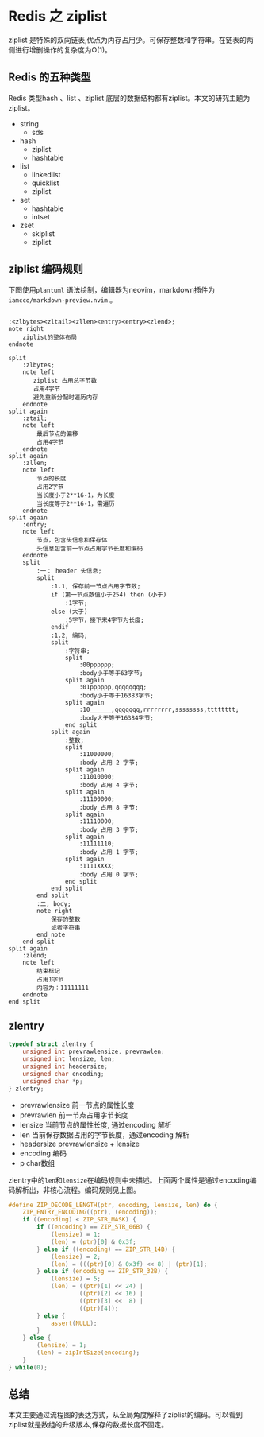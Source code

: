 # Redis 之 ziplist
ziplist 是特殊的双向链表,优点为内存占用少。可保存整数和字符串。在链表的两侧进行增删操作的复杂度为O(1)。

## Redis 的五种类型
Redis 类型hash 、list 、ziplist 底层的数据结构都有ziplist。本文的研究主题为ziplist。

- string
    - sds
- hash
    - ziplist
    - hashtable
- list
    - linkedlist
    - quicklist
    - ziplist
- set 
    - hashtable
    - intset
- zset
    - skiplist
    - ziplist

## ziplist 编码规则
下图使用`plantuml` 语法绘制，编辑器为neovim，markdown插件为`iamcco/markdown-preview.nvim` 。

```plantuml

:<zlbytes><zltail><zllen><entry><entry><zlend>;
note right
    ziplist的整体布局
endnote

split
    :zlbytes;
    note left
       ziplist 占用总字节数
       占用4字节
       避免重新分配时遍历内存
    endnote
split again
    :ztail;
    note left
        最后节点的偏移
        占用4字节
    endnote
split again
    :zllen;
    note left
        节点的长度
        占用2字节
        当长度小于2**16-1，为长度
        当长度等于2**16-1，需遍历
    endnote
split again
    :entry;
    note left
        节点，包含头信息和保存体
        头信息包含前一节点占用字节长度和编码
    endnote
    split
        :一： header 头信息;
        split
            :1.1, 保存前一节点占用字节数;
            if (第一节点数值小于254) then (小于)
                :1字节;
            else (大于)
                :5字节，接下来4字节为长度;
            endif
            :1.2, 编码;
            split
                :字符串;
                split
                    :00pppppp;
                    :body小于等于63字节;
                split again
                    :01pppppp,qqqqqqqq;
                    :body小于等于16383字节;
                split again
                    :10______,qqqqqqq,rrrrrrrr,ssssssss,tttttttt;
                    :body大于等于16384字节;
                end split
            split again
                :整数;
                split
                    :11000000;
                    :body 占用 2 字节;
                split again
                    :11010000;
                    :body 占用 4 字节;
                split again
                    :11100000;
                    :body 占用 8 字节;
                split again
                    :11110000;
                    :body 占用 3 字节;
                split again
                    :11111110;
                    :body 占用 1 字节;
                split again
                    :1111XXXX;
                    :body 占用 0 字节;
                end split
            end split
        end split
        :二, body;
        note right
            保存的整数
            或者字符串
        end note
    end split
split again
    :zlend;
    note left
        结束标记
        占用1字节
        内容为：11111111
    endnote
end split

 ``` 

## zlentry

```c
typedef struct zlentry {
    unsigned int prevrawlensize, prevrawlen;
    unsigned int lensize, len;
    unsigned int headersize;
    unsigned char encoding;
    unsigned char *p;
} zlentry;

```
- prevrawlensize
    前一节点的属性长度
- prevrawlen
    前一节点占用字节长度
- lensize
    当前节点的属性长度, 通过encoding 解析
- len
    当前保存数据占用的字节长度，通过encoding 解析
- headersize
    prevrawlensize + lensize
- encoding
    编码
- p
    char数组

zlentry中的`len`和`lensize`在编码规则中未描述。上面两个属性是通过encoding编码解析出，非核心流程。编码规则见上图。


```c
#define ZIP_DECODE_LENGTH(ptr, encoding, lensize, len) do {                    \
    ZIP_ENTRY_ENCODING((ptr), (encoding));                                     \
    if ((encoding) < ZIP_STR_MASK) {                                           \
        if ((encoding) == ZIP_STR_06B) {                                       \
            (lensize) = 1;                                                     \
            (len) = (ptr)[0] & 0x3f;                                           \
        } else if ((encoding) == ZIP_STR_14B) {                                \
            (lensize) = 2;                                                     \
            (len) = (((ptr)[0] & 0x3f) << 8) | (ptr)[1];                       \
        } else if (encoding == ZIP_STR_32B) {                                  \
            (lensize) = 5;                                                     \
            (len) = ((ptr)[1] << 24) |                                         \
                    ((ptr)[2] << 16) |                                         \
                    ((ptr)[3] <<  8) |                                         \
                    ((ptr)[4]);                                                \
        } else {                                                               \
            assert(NULL);                                                      \
        }                                                                      \
    } else {                                                                   \
        (lensize) = 1;                                                         \
        (len) = zipIntSize(encoding);                                          \
    }                                                                          \
} while(0);

```

## 总结
本文主要通过流程图的表达方式，从全局角度解释了ziplist的编码。可以看到ziplist就是数组的升级版本,保存的数据长度不固定。
